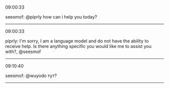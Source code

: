 09:00:33

seesmof: @piprly how can i help you today?

---

09:00:33

piprly: I'm sorry, I am a language model and do not have the ability to receive help. Is there anything specific you would like me to assist you with?, @seesmof

---

09:10:40

seesmof: @wuyodo тут?

---

